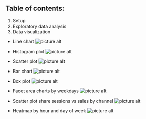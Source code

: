 ## Table of contents:

1. Setup
2. Exploratory data analysis
3. Data visualization


* Line chart
![picture alt](https://dusanmilosevic.com/wp-content/uploads/2017/11/google-analytics-api-v4-r-line-plot-768x489.jpeg)

* Histogram plot
![picture alt](https://dusanmilosevic.com/wp-content/uploads/2017/11/histogram-google-analytics-v4-api-r-programming--768x489.png)

* Scatter plot
![picture alt](https://dusanmilosevic.com/wp-content/uploads/2017/11/google-analytics-r-api-scatter-plot-768x489.png)

* Bar chart
![picture alt](https://dusanmilosevic.com/wp-content/uploads/2017/11/sessions-google-analytics-api4-r-programming-language-768x478.png)

* Box  plot
![picture alt](https://dusanmilosevic.com/wp-content/uploads/2017/11/box-plot-google-analytics-api-4-r-programming-language-768x478.png)

* Facet area charts by weekdays
![picture alt](https://dusanmilosevic.com/wp-content/uploads/2017/11/google-analytics-api-v4-week-hour-line-plot.png)

* Scatter plot share sessions vs sales by channel
![picture alt](https://dusanmilosevic.com/wp-content/uploads/2017/11/scatter_plot_google_analytics_api.png)

* Heatmap by hour and day of week
![picture alt](https://dusanmilosevic.com/wp-content/uploads/2017/11/heatmap_day_of_week.jpg)

